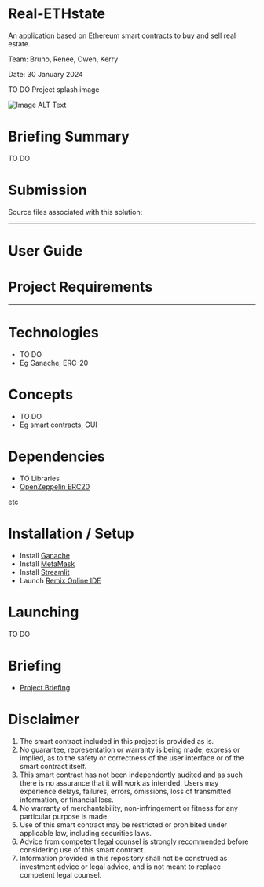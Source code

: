 # Real-ETHstate
An application based on Ethereum smart contracts to buy and sell real estate.


Team: Bruno, Renee, Owen, Kerry

Date: 30 January 2024

TO DO Project splash image

![Image ALT Text](./Submission/Resources/splashimage.png)

# Briefing Summary
TO DO

# Submission  
Source files associated with this solution:   

---
# User Guide

# Project Requirements

---

# Technologies
* TO DO
* Eg Ganache, ERC-20

# Concepts
* TO DO
* Eg smart contracts, GUI


# Dependencies
* TO Libraries 
* [OpenZeppelin ERC20](https://github.com/OpenZeppelin/openzeppelin-contracts/blob/release-v2.5.0/contracts/token/ERC20/ERC20.sol)

etc


# Installation / Setup
* Install [Ganache](https://trufflesuite.com/docs/ganache/quickstart/)
* Install [MetaMask](https://metamask.io/download/)
* Install [Streamlit](https://docs.streamlit.io/get-started/installation)
* Launch [Remix Online IDE](https://remix.ethereum.org) 


# Launching
TO DO

# Briefing
* [Project Briefing](./Briefing/Capstone_Project_Guidelines.md)   

# Disclaimer
1. The smart contract included in this project is provided as is.
1. No guarantee, representation or warranty is being made, express or implied, as to the safety or correctness of the user interface or of the smart contract itself.
1. This smart contract has not been independently audited and as such there is no assurance that it will work as intended. Users may experience delays, failures, errors, omissions, loss of transmitted information, or financial loss.
1. No warranty of merchantability, non-infringement or fitness for any particular purpose is made.
1. Use of this smart contract may be restricted or prohibited under applicable law, including securities laws.
1. Advice from competent legal counsel is strongly recommended before considering use of this smart contract.
1. Information provided in this repository shall not be construed as investment advice or legal advice, and is not meant to replace competent legal counsel.
